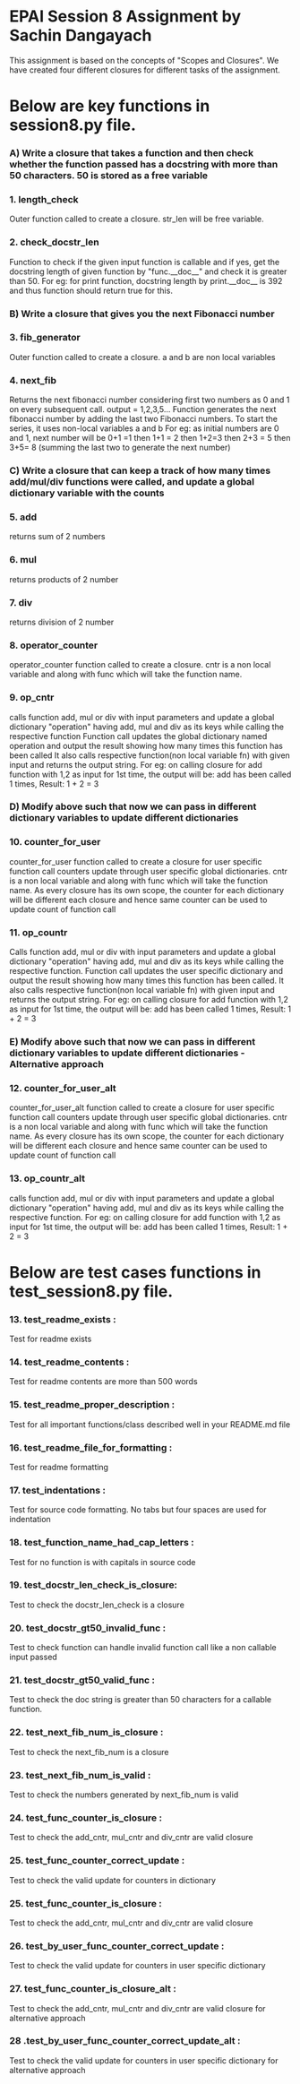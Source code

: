
# EPAI Session 8 Assignment by Sachin Dangayach

This assignment is based on the concepts of "Scopes and Closures". We have created four different closures for different tasks of the assignment.

# Below are key functions in session8.py file.

### A) Write a closure that takes a function and then check whether the function passed has a docstring with more than 50 characters. 50 is stored as a free variable

### 1. length_check
Outer function called to create a closure. str_len will be free variable.

### 2. check_docstr_len
Function to check if the given input function is callable and if yes, get the docstring length of given function by "func.\_\_doc__" and check it is greater than 50.
For eg: for print function, docstring length by print.\_\_doc__ is 392 and thus function should return true for this.

### B) Write a closure that gives you the next Fibonacci number
### 3. fib_generator
Outer function called to create a closure. a and b are non local variables
### 4. next_fib
Returns the next fibonacci number considering first two numbers as 0 and 1 on every subsequent call. output =  1,2,3,5... Function generates the next fibonacci number by adding the last two Fibonacci
numbers. To start the series, it uses non-local variables a and b
For eg: as initial numbers are 0 and 1, next number will be 0+1 =1 then 1+1 = 2
then 1+2=3 then 2+3 = 5 then 3+5= 8 (summing the last two to generate the next number)

### C) Write a closure that can keep a track of how many times add/mul/div functions were called, and update a global dictionary variable with the counts
### 5. add
returns sum of 2 numbers
### 6. mul
returns products of 2 number
### 7. div
returns division of 2 number
### 8. operator_counter
operator_counter function called to create a closure. cntr is a non local variable and along with func which will take the function name.
### 9. op_cntr
calls function add, mul or div with input parameters and update a global dictionary "operation" having add, mul and div as its keys while calling the respective function
Function call updates the global dictionary named operation and output the result showing how many times this function has been called It also calls respective function(non local variable fn) with given input and returns the output string.
For eg: on calling closure for add function with 1,2 as input for 1st time, the output will be: add has been called 1 times, Result: 1 + 2 = 3

### D) Modify above such that now we can pass in different dictionary variables to update different dictionaries
### 10.     counter_for_user
counter_for_user function called to create a closure for user specific function call counters update through user specific global dictionaries. cntr is a non local variable and along with func which will take the function name. As every closure has its own scope, the counter for each dictionary will be different each closure and hence same counter can be used to update count of function call
### 11. op_countr
Calls function add, mul or div with input parameters and update a global dictionary "operation" having add, mul and div as its keys while calling the respective function. Function call updates the user specific dictionary and output the result showing how many times this function has been called.
It also calls respective function(non local variable fn) with given input and returns the output string.
For eg: on calling closure for add function with 1,2 as input for 1st time, the output will be: add has been called 1 times, Result: 1 + 2 = 3
### E) Modify above such that now we can pass in different dictionary variables to update different dictionaries - Alternative approach
### 12. counter_for_user_alt
counter_for_user_alt function called to create a closure for user specific function call counters update through user specific global dictionaries. cntr is a non local variable and along with func which will take the function name.  As every closure has its own scope, the counter for each dictionary will be different each closure and hence same counter can be used to update count of function call
 ### 13. op_countr_alt
 calls function add, mul or div with input parameters and update a global dictionary "operation" having add, mul and div as its keys while calling the respective function. For eg: on calling closure for add function with 1,2 as input for 1st time, the output will be: add has been called 1 times,
 Result: 1 + 2 = 3

# Below are test cases functions in test_session8.py file.

### 13. test_readme_exists :
Test for readme exists

### 14. test_readme_contents :
Test for readme contents are more than 500 words

### 15. test_readme_proper_description :
Test for all important functions/class described well in your README.md file

### 16. test_readme_file_for_formatting :
Test for readme formatting

### 17. test_indentations :
Test for source code formatting. No tabs but four spaces are used for indentation

### 18. test_function_name_had_cap_letters :
Test for no function is with capitals in source code

### 19. test_docstr_len_check_is_closure:
Test to check the docstr_len_check is a closure

### 20. test_docstr_gt50_invalid_func :
Test to check function can handle invalid function call like a non callable input passed

### 21. test_docstr_gt50_valid_func :
Test to check the doc string is greater than 50 characters for a callable function.

### 22. test_next_fib_num_is_closure :
Test to check the next_fib_num is a closure

### 23. test_next_fib_num_is_valid :
Test to check the numbers generated by next_fib_num is valid

### 24. test_func_counter_is_closure :
Test to check the add_cntr, mul_cntr and div_cntr are valid closure

### 25. test_func_counter_correct_update :
Test to check the valid update for counters in dictionary

### 25. test_func_counter_is_closure :
Test to check the add_cntr, mul_cntr and div_cntr are valid closure

### 26. test_by_user_func_counter_correct_update :
Test to check the valid update for counters in user specific dictionary

### 27. test_func_counter_is_closure_alt :
Test to check the add_cntr, mul_cntr and div_cntr are valid closure for alternative approach

### 28 .test_by_user_func_counter_correct_update_alt :
Test to check the valid update for counters in user specific dictionary for alternative approach
